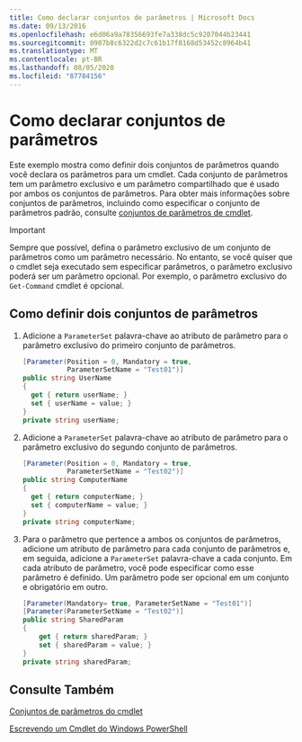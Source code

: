 ```yaml
---
title: Como declarar conjuntos de parâmetros | Microsoft Docs
ms.date: 09/13/2016
ms.openlocfilehash: e6d06a9a78356693fe7a338dc5c9207044b23441
ms.sourcegitcommit: 0907b8c6322d2c7c61b17f8168d53452c8964b41
ms.translationtype: MT
ms.contentlocale: pt-BR
ms.lasthandoff: 08/05/2020
ms.locfileid: "87784156"
---
```

# <a name="how-to-declare-parameter-sets"></a>Como declarar conjuntos de parâmetros

Este exemplo mostra como definir dois conjuntos de parâmetros quando você declara os parâmetros para um cmdlet. Cada conjunto de parâmetros tem um parâmetro exclusivo e um parâmetro compartilhado que é usado por ambos os conjuntos de parâmetros. Para obter mais informações sobre conjuntos de parâmetros, incluindo como especificar o conjunto de parâmetros padrão, consulte [conjuntos de parâmetros de cmdlet](./cmdlet-parameter-sets.md).

> [!IMPORTANT]
> Sempre que possível, defina o parâmetro exclusivo de um conjunto de parâmetros como um parâmetro necessário. No entanto, se você quiser que o cmdlet seja executado sem especificar parâmetros, o parâmetro exclusivo poderá ser um parâmetro opcional. Por exemplo, o parâmetro exclusivo do `Get-Command` cmdlet é opcional.

## <a name="how-to-define-two-parameter-sets"></a>Como definir dois conjuntos de parâmetros

1. Adicione a `ParameterSet` palavra-chave ao atributo de parâmetro para o parâmetro exclusivo do primeiro conjunto de parâmetros.

   ```csharp
   [Parameter(Position = 0, Mandatory = true,
              ParameterSetName = "Test01")]
   public string UserName
   {
     get { return userName; }
     set { userName = value; }
   }
   private string userName;
   ```

2. Adicione a `ParameterSet` palavra-chave ao atributo de parâmetro para o parâmetro exclusivo do segundo conjunto de parâmetros.

   ```csharp
   [Parameter(Position = 0, Mandatory = true,
              ParameterSetName = "Test02")]
   public string ComputerName
   {
     get { return computerName; }
     set { computerName = value; }
   }
   private string computerName;
   ```

3. Para o parâmetro que pertence a ambos os conjuntos de parâmetros, adicione um atributo de parâmetro para cada conjunto de parâmetros e, em seguida, adicione a `ParameterSet` palavra-chave a cada conjunto. Em cada atributo de parâmetro, você pode especificar como esse parâmetro é definido. Um parâmetro pode ser opcional em um conjunto e obrigatório em outro.

   ```csharp
   [Parameter(Mandatory= true, ParameterSetName = "Test01")]
   [Parameter(ParameterSetName = "Test02")]
   public string SharedParam
   {
       get { return sharedParam; }
       set { sharedParam = value; }
   }
   private string sharedParam;
   ```

## <a name="see-also"></a>Consulte Também

[Conjuntos de parâmetros do cmdlet](./cmdlet-parameter-sets.md)

[Escrevendo um Cmdlet do Windows PowerShell](./writing-a-windows-powershell-cmdlet.md)
